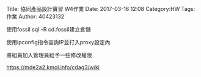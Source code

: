 Title: 協同產品設計實習     W4作業
Date: 2017-03-16 12:08
Category:HW
Tags:作業
Author: 40423132



<!-- PELICAN_END_SUMMARY -->

<p1>使用fossil sql -R cd.fossil建立倉儲</p1>

<p2>使用ipconfig指令查詢IP並打入proxy設定內</p2>

<p3>將組員加入管理員給予一些修改權限</p3>

https://mde2a2.kmol.info/cdag3/wiki
